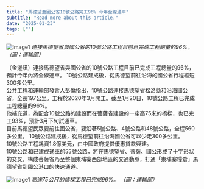 ```yaml
---
title: "馬德望至國公省10號公路完工96% 今年全線通車"
subtitle: "Read more about this article."
date: "2025-01-23"
tags: [""]
---
```


![Image1](/thumbnails/National-Highway-10.jpg "Meeting")
*連接馬德望省與國公省的10號公路工程目前已完成工程總量的96%。 （圖：運輸部）*

（金邊訊）連接馬德望省與國公省的10號公路工程目前已完成工程總量的96%，預計今年內將全線通車。 10號公路建成後，從馬德望前往沿海的國公省行程縮短300多公里。
<br/>
公共工程和運輸部發言人彭倫指出，10號公路連接馬德望省松洛縣和沿海國公省，全長197公里。工程於2020年3月開工。截至1月20日，10號公路工程已完成工程總量的96%。
<br/>
他補充道，為配合10號公路的建設而在菩薩省建設的一座高75米的橋樑，也已完工93%，預計3月下旬試通車。
<br/>
目前馬德望民眾要前往國公省，要沿著5號公路、4號公路和48號公路，全程560多公里。 10號公路建成後，從馬德望前往沿海國公省可以少走300多公里。
<br/>
10號公路工程耗資1.8億美元，由中國政府提供優惠貸款興建。
<br/>
10號公路和已建成通車的55號公路，將在馬德望省、菩薩、國公形成了十字形狀的交叉，構成菩薩省乃至整個柬埔寨西部地區的交通動脈，打通「柬埔寨糧倉」馬德望省到國公港口的快速通道。

![Image1](/images/National-Highway-10/img1.jpg "Meeting")
*高達75公尺的橋樑工程已完成96%。 （圖：運輸部）*